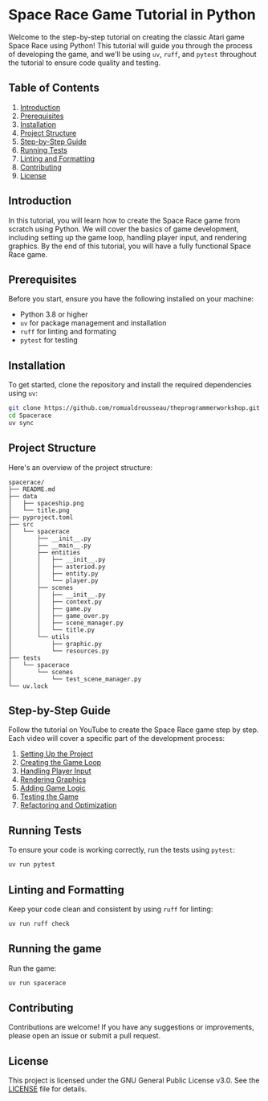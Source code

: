 # Space Race Game Tutorial in Python

Welcome to the step-by-step tutorial on creating the classic Atari game Space Race using Python! This tutorial will guide you through the process of developing the game, and we'll be using `uv`, `ruff`, and `pytest` throughout the tutorial to ensure code quality and testing.

## Table of Contents
1. [Introduction](#introduction)
2. [Prerequisites](#prerequisites)
3. [Installation](#installation)
4. [Project Structure](#project-structure)
5. [Step-by-Step Guide](#step-by-step-guide)
6. [Running Tests](#running-tests)
7. [Linting and Formatting](#linting-and-formatting)
8. [Contributing](#contributing)
9. [License](#license)

## Introduction
In this tutorial, you will learn how to create the Space Race game from scratch using Python. We will cover the basics of game development, including setting up the game loop, handling player input, and rendering graphics. By the end of this tutorial, you will have a fully functional Space Race game.

## Prerequisites
Before you start, ensure you have the following installed on your machine:
- Python 3.8 or higher
- `uv` for package management and installation
- `ruff` for linting and formating
- `pytest` for testing

## Installation
To get started, clone the repository and install the required dependencies using `uv`:
```bash
git clone https://github.com/romualdrousseau/theprogrammerworkshop.git
cd Spacerace
uv sync
```

## Project Structure
Here's an overview of the project structure:
```
spacerace/
├── README.md
├── data
│   ├── spaceship.png
│   └── title.png
├── pyproject.toml
├── src
│   └── spacerace
│       ├── __init__.py
│       ├── __main__.py
│       ├── entities
│       │   ├── __init__.py
│       │   ├── asteriod.py
│       │   ├── entity.py
│       │   └── player.py
│       ├── scenes
│       │   ├── __init__.py
│       │   ├── context.py
│       │   ├── game.py
│       │   ├── game_over.py
│       │   ├── scene_manager.py
│       │   └── title.py
│       └── utils
│           ├── graphic.py
│           └── resources.py
├── tests
│   └── spacerace
│       └── scenes
│           └── test_scene_manager.py
└── uv.lock
```

## Step-by-Step Guide
Follow the tutorial on YouTube to create the Space Race game step by step. Each video will cover a specific part of the development process:
1. [Setting Up the Project](#)
2. [Creating the Game Loop](#)
3. [Handling Player Input](#)
4. [Rendering Graphics](#)
5. [Adding Game Logic](#)
6. [Testing the Game](#)
7. [Refactoring and Optimization](#)

## Running Tests
To ensure your code is working correctly, run the tests using `pytest`:
```bash
uv run pytest
```

## Linting and Formatting
Keep your code clean and consistent by using `ruff` for linting:
```bash
uv run ruff check
```

## Running the game
Run the game:
```bash
uv run spacerace
```

## Contributing
Contributions are welcome! If you have any suggestions or improvements, please open an issue or submit a pull request.

## License
This project is licensed under the GNU General Public License v3.0. See the [LICENSE](LICENSE) file for details.
